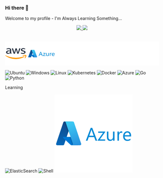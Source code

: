### Hi there 👋


Welcome to my profile - I'm Always Learning Something...

<div align="center">
  <a href="https://github.com/oxosix">
  <img height="150em" src="https://vercel-p9lm.vercel.app/api?username=oxosix&show_icons=true&theme=radical&include_all_commits=true&count_private=true"/>
  <img height="150em" src="https://vercel-p9lm.vercel.app/api/top-langs/?username=oxosix&layout=compact&langs_count=7&theme=radical"/>
  </a>
</div>
<br><br>

<div style="display: inline_block; background-color: white">
  <img align="center" alt="Dan-AWS" height="60" width="70" src="https://raw.githubusercontent.com/devicons/devicon/master/icons/amazonwebservices/amazonwebservices-original-wordmark.svg">
  <img align="center" alt="Dan-Sp" height="80" width="90" src="https://github.com/devicons/devicon/raw/master/icons/azure/azure-original-wordmark.svg">
</div>


![Ubuntu](https://img.shields.io/badge/Ubuntu-E95420?style=for-the-badge&logo=ubuntu&logoColor=white)
![Windows](https://img.shields.io/badge/Windows-0078D6?style=for-the-badge&logo=windows&logoColor=white)
![Linux](https://img.shields.io/badge/Cent%20OS-262577?style=for-the-badge&logo=CentOS&logoColor=white)
![Kubernetes](https://img.shields.io/badge/kubernetes-%23326ce5.svg?style=for-the-badge&logo=kubernetes&logoColor=white)
![Docker](https://img.shields.io/badge/docker-%230db7ed.svg?style=for-the-badge&logo=docker&logoColor=white)
![Azure](https://img.shields.io/badge/Microsoft_Azure-0089D6?style=for-the-badge&logo=microsoft-azure&logoColor=white)
![Go](https://img.shields.io/static/v1?style=for-the-badge&message=Go&color=00ADD8&logo=Go&logoColor=FFFFFF&label=)
![Python](https://img.shields.io/badge/Python-5C2D91?style=for-the-badge&logo=python&logoColor=white)

<!--![PostgreSQL](https://img.shields.io/badge/PostgreSQL-316192?style=for-the-badge&logo=postgresql&logoColor=white)-->
<!--![MongoDB](https://img.shields.io/badge/MongoDB-4EA94B?style=for-the-badge&logo=mongodb&logoColor=white)-->
<!--![SQLite](https://img.shields.io/badge/SQLite-07405E?style=for-the-badge&logo=sqlite&logoColor=white)-->
<!--![SQL_Server](https://img.shields.io/badge/-SQL%20Server-6DB33F?style=for-the-badge&logo=microsoft-sql-server&logoColor=white)-->
Learning

![ElasticSearch](https://img.shields.io/badge/-ElasticSearch-005571?style=for-the-badge&logo=elasticsearch)
![Shell](https://img.shields.io/badge/Shell-green?style=for-the-badge&logo=shell&logoColor=white)
![AWS-FF9900](https://github.com/devicons/devicon/raw/master/icons/azure/azure-original-wordmark.svg)
<!--![Nginx](https://img.shields.io/badge/nginx-%23009639.svg?style=for-the-badge&logo=nginx&logoColor=white)-->

<!--![Apache](https://img.shields.io/badge/apache-%23D42029.svg?style=for-the-badge&logo=apache&logoColor=white)-->









<!--
**d90ares/d90ares** is a ✨ _special_ ✨ repository because its `README.md` (this file) appears on your GitHub profile.

Here are some ideas to get you started:

- 🔭 I’m currently working on ...
- 🌱 I’m currently learning ...
- 👯 I’m looking to collaborate on ...
- 🤔 I’m looking for help with ...
- 💬 Ask me about ...
- 📫 How to reach me: ...
- 😄 Pronouns: ...
- ⚡ Fun fact: ...
-->
